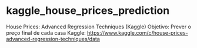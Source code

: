 # kaggle_house_prices_prediction

House Prices: Advanced Regression Techniques (Kaggle)
Objetivo: Prever o preço final de cada casa
Kaggle: https://www.kaggle.com/c/house-prices-advanced-regression-techniques/data
